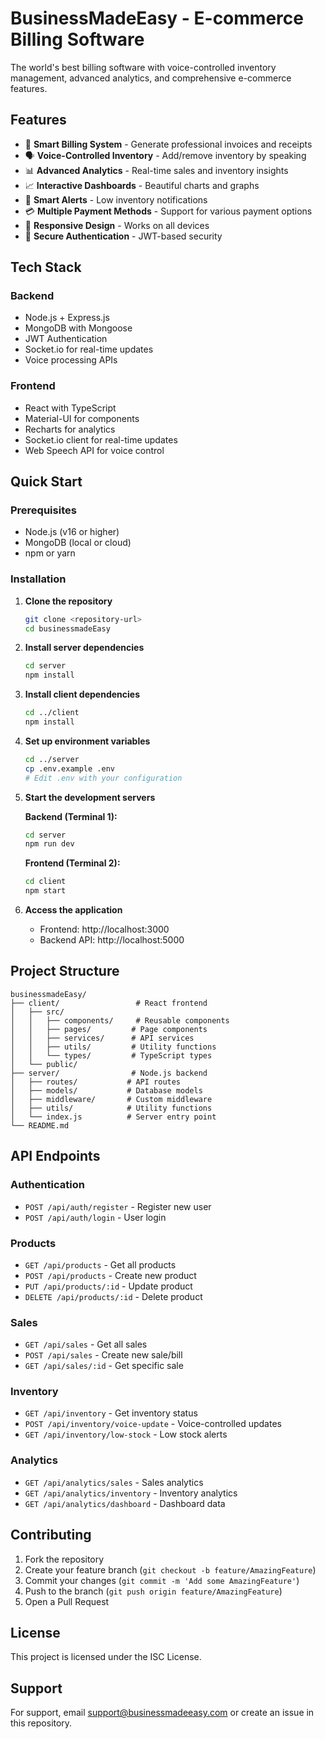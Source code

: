 # BusinessMadeEasy - E-commerce Billing Software

The world's best billing software with voice-controlled inventory management, advanced analytics, and comprehensive e-commerce features.

## Features

- 🎯 **Smart Billing System** - Generate professional invoices and receipts
- 🗣️ **Voice-Controlled Inventory** - Add/remove inventory by speaking
- 📊 **Advanced Analytics** - Real-time sales and inventory insights
- 📈 **Interactive Dashboards** - Beautiful charts and graphs
- 🔔 **Smart Alerts** - Low inventory notifications
- 💳 **Multiple Payment Methods** - Support for various payment options
- 📱 **Responsive Design** - Works on all devices
- 🔐 **Secure Authentication** - JWT-based security

## Tech Stack

### Backend
- Node.js + Express.js
- MongoDB with Mongoose
- JWT Authentication
- Socket.io for real-time updates
- Voice processing APIs

### Frontend
- React with TypeScript
- Material-UI for components
- Recharts for analytics
- Socket.io client for real-time updates
- Web Speech API for voice control

## Quick Start

### Prerequisites
- Node.js (v16 or higher)
- MongoDB (local or cloud)
- npm or yarn

### Installation

1. **Clone the repository**
   ```bash
   git clone <repository-url>
   cd businessmadeEasy
   ```

2. **Install server dependencies**
   ```bash
   cd server
   npm install
   ```

3. **Install client dependencies**
   ```bash
   cd ../client
   npm install
   ```

4. **Set up environment variables**
   ```bash
   cd ../server
   cp .env.example .env
   # Edit .env with your configuration
   ```

5. **Start the development servers**
   
   **Backend (Terminal 1):**
   ```bash
   cd server
   npm run dev
   ```
   
   **Frontend (Terminal 2):**
   ```bash
   cd client
   npm start
   ```

6. **Access the application**
   - Frontend: http://localhost:3000
   - Backend API: http://localhost:5000

## Project Structure

```
businessmadeEasy/
├── client/                 # React frontend
│   ├── src/
│   │   ├── components/     # Reusable components
│   │   ├── pages/         # Page components
│   │   ├── services/      # API services
│   │   ├── utils/         # Utility functions
│   │   └── types/         # TypeScript types
│   └── public/
├── server/                # Node.js backend
│   ├── routes/           # API routes
│   ├── models/           # Database models
│   ├── middleware/       # Custom middleware
│   ├── utils/            # Utility functions
│   └── index.js          # Server entry point
└── README.md
```

## API Endpoints

### Authentication
- `POST /api/auth/register` - Register new user
- `POST /api/auth/login` - User login

### Products
- `GET /api/products` - Get all products
- `POST /api/products` - Create new product
- `PUT /api/products/:id` - Update product
- `DELETE /api/products/:id` - Delete product

### Sales
- `GET /api/sales` - Get all sales
- `POST /api/sales` - Create new sale/bill
- `GET /api/sales/:id` - Get specific sale

### Inventory
- `GET /api/inventory` - Get inventory status
- `POST /api/inventory/voice-update` - Voice-controlled updates
- `GET /api/inventory/low-stock` - Low stock alerts

### Analytics
- `GET /api/analytics/sales` - Sales analytics
- `GET /api/analytics/inventory` - Inventory analytics
- `GET /api/analytics/dashboard` - Dashboard data

## Contributing

1. Fork the repository
2. Create your feature branch (`git checkout -b feature/AmazingFeature`)
3. Commit your changes (`git commit -m 'Add some AmazingFeature'`)
4. Push to the branch (`git push origin feature/AmazingFeature`)
5. Open a Pull Request

## License

This project is licensed under the ISC License.

## Support

For support, email support@businessmadeeasy.com or create an issue in this repository.